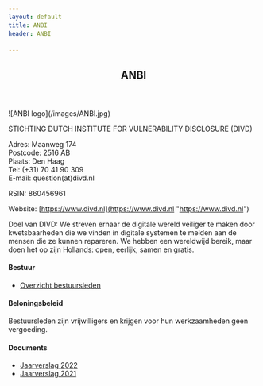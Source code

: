 ```yaml
---
layout: default
title: ANBI
header: ANBI

---
```

<header>
<h2>ANBI</h2>
</header>
![ANBI logo](/images/ANBI.jpg)

STICHTING DUTCH INSTITUTE FOR VULNERABILITY DISCLOSURE (DIVD)

Adres: Maanweg 174  
Postcode: 2516 AB  
Plaats: Den Haag  
Tel: (+31) 70 41 90 309  
E-mail: question(at)divd.nl

RSIN: 860456961

Website: [https://www.divd.nl](https://www.divd.nl "https://www.divd.nl")

Doel van DIVD: We streven ernaar de digitale wereld veiliger te maken door kwetsbaarheden die we vinden in digitale systemen te melden aan de mensen die ze kunnen repareren. We hebben een wereldwijd bereik, maar doen het op zijn Hollands: open, eerlijk, samen en gratis.

#### Bestuur

* [Overzicht bestuursleden](/uploads/uittreksel_handelsregister_75957345.pdf "Overzicht bestuursleden")

#### Beloningsbeleid

Bestuursleden zijn vrijwilligers en krijgen voor hun werkzaamheden geen vergoeding.

#### Documents

* [Jaarverslag 2022](/uploads/DIVD%20jaarverslag%202022.pdf)
* [Jaarverslag 2021](/uploads/DIVD%20jaarverslag%202021.pdf)
